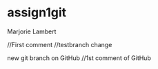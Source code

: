 # assign1git
Marjorie Lambert

//First comment
//testbranch change
















new git branch on GitHub
//1st comment of GitHub 
